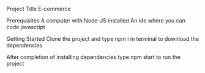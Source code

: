Project Title
E-commerce

Prerequisites
A computer with Node-JS installed
An ide where you can code javascript

Getting Started
Clone the project and type npm i in terminal to download the dependencies

After completion of installing dependencies type npm start to run the project
